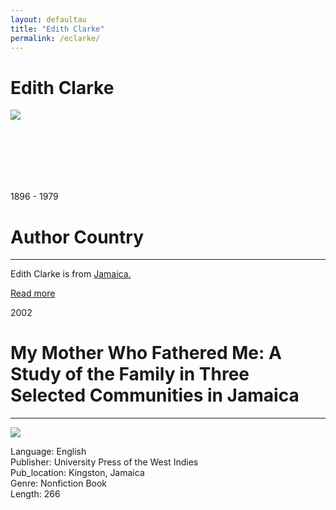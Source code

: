 ```yaml
---
layout: defaultau
title: "Edith Clarke"
permalink: /eclarke/
---
```

<!-- partial:index.partial.html -->
<div class="content">
    <h1>Edith Clarke</h1>
    <div class="quote">
        <div><img src="https://globalsocialtheory.org/wp-content/uploads/2019/07/Edith-Clarke-2.jpg.png" class="logo"></div>
    </div>
    <div class="timeline">
        <div style="padding-bottom:100px;"></div>
        <div class="block">
            <div class="date right"><p class="right"> 1896 - 1979 </p></div>
            <div class="dot"></div>
            <div class="left first">
              <div class="author_country">
                <h1>Author Country</h1><hr>
            <div class="aclocation"><p>Edith Clarke is from <a href="http://localhost:4000/4">Jamaica.</a></p></div>
                <div class="acreadmore"><a href="https://en.wikipedia.org/wiki/Edith_Clarke_(anthropologist)" target="_blank">Read more</a></div>
            </div>
            </div>
        </div>
        <div class="block">
            <div class="date left"><p class="left hide">2002</p></div>
            <div class="dot"></div>
            <div class="right hide">
                <h1>My Mother Who Fathered Me: A Study of the Family in Three Selected Communities in Jamaica</h1><hr>
                <p><img src="https://images-na.ssl-images-amazon.com/images/I/513xn7jO8vL._SY291_BO1,204,203,200_QL40_FMwebp_.jpg"></p>
                <p>
                Language: English <br/>
                Publisher: University Press of the West Indies			 <br/>
                Pub_location: Kingston, Jamaica <br/>
                Genre: Nonfiction Book <br/>
                Length: 266 <br/>                </p>
            </div>
        </div>
</div>
<!-- partial -->
  <script src='https://cdnjs.cloudflare.com/ajax/libs/jquery/3.1.1/jquery.min.js'></script><script  src="assets/js/authorscript.js"></script>
